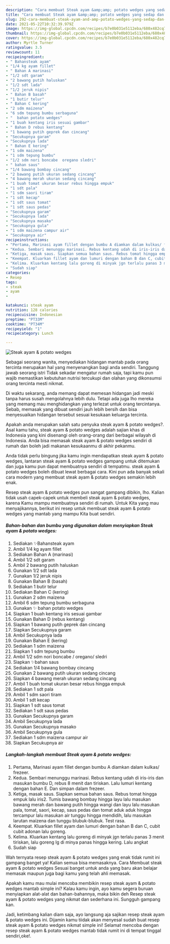 ```yaml
---
description: "Cara membuat Steak ayam &amp;amp; potato wedges yang sedap dan Mudah Dibuat"
title: "Cara membuat Steak ayam &amp;amp; potato wedges yang sedap dan Mudah Dibuat"
slug: 292-cara-membuat-steak-ayam-and-amp-potato-wedges-yang-sedap-dan-mudah-dibuat
date: 2021-05-22T10:32:39.979Z
image: https://img-global.cpcdn.com/recipes/b7e0b031e5112eba/680x482cq70/steak-ayam-potato-wedges-foto-resep-utama.jpg
thumbnail: https://img-global.cpcdn.com/recipes/b7e0b031e5112eba/680x482cq70/steak-ayam-potato-wedges-foto-resep-utama.jpg
cover: https://img-global.cpcdn.com/recipes/b7e0b031e5112eba/680x482cq70/steak-ayam-potato-wedges-foto-resep-utama.jpg
author: Myrtle Turner
ratingvalue: 3.5
reviewcount: 11
recipeingredient:
- " Bahansteak ayam"
- "1/4 kg ayam fillet"
- " Bahan A marinasi"
- "1/2 sdt garam"
- "2 bawang putih haluskan"
- "1/2 sdt lada"
- "1/2 jeruk nipis"
- " Bahan B basah"
- "1 butir telur"
- " Bahan C kering"
- "2 sdm maizena"
- "6 sdm tepung bumbu serbaguna"
- "  bahan potato wedges"
- "1 buah kentang iris sesuai gambar"
- " Bahan D rebus kentang"
- "1 bawang putih geprek dan cincang"
- "Secukupnya garam"
- "Secukupnya lada"
- " Bahan E kering"
- "1 sdm maizena"
- "1 sdm tepung bumbu"
- "1/2 sdm nori boncabe  oregano sledri"
- " bahan saus"
- "1/4 bawang bombay cincang"
- "2 bawang putih ukuran sedang cincang"
- "4 bawang merah ukuran sedang cincang"
- "1 buah tomat ukuran besar rebus hingga empuk"
- "1 sdt pala"
- "1 sdm saori tiram"
- "1 sdt kecap"
- "1 sdt saus tomat"
- "1 sdt saus pedas"
- "Secukupnya garam"
- "Secukupnya lada"
- "Secukupnya masako"
- "Secukupnya gula"
- "1 sdm maizena campur air"
- "Secukupnya air"
recipeinstructions:
- "Pertama, Marinasi ayam fillet dengan bumbu A diamkan dalam kulkas/ frezeer."
- "Kedua. Sembari menunggu marinasi. Rebus kentang udah di iris-iris dan masukan bumbu D, rebus 8 menit dan tiriskan. Lalu lumuri kentang dengan bahan E. Dan simpan dalam frezeer."
- "Ketiga, masak saus. Siapkan semua bahan saus. Rebus tomat hingga empuk lalu iris2. Tumis bawang bombay hingga layu lalu masukan bawang merah dan bawang putih hingga wangi dan layu lalu masukan pala, tomat, saori, kecap, saus pedas dan tomat aduk aduk hingga tercampur lalu masukan air tunggu hingga mendidih, lalu masukan larutan maizena dan tunggu blubuk-blubuk. Test rasa."
- "Keempat. Kluarkan fillet ayam dan lumuri dengan bahan B dan C, cubit cubit adonan lalu goreng."
- "Kelima. Kluarkan kentang lalu goreng di minyak jgn terlalu panas 3 menit tiriskan, lalu goreng lg di minya panas hingga kering. Lalu angkat"
- "Sudah siap"
categories:
- Resep
tags:
- steak
- ayam
- 

katakunci: steak ayam  
nutrition: 128 calories
recipecuisine: Indonesian
preptime: "PT33M"
cooktime: "PT34M"
recipeyield: "1"
recipecategory: Lunch

---
```



![Steak ayam &amp; potato wedges](https://img-global.cpcdn.com/recipes/b7e0b031e5112eba/680x482cq70/steak-ayam-potato-wedges-foto-resep-utama.jpg)

Sebagai seorang wanita, menyediakan hidangan mantab pada orang tercinta merupakan hal yang menyenangkan bagi anda sendiri. Tanggung jawab seorang istri Tidak sekadar mengatur rumah saja, tapi kamu pun wajib memastikan kebutuhan nutrisi tercukupi dan olahan yang dikonsumsi orang tercinta mesti nikmat.

Di waktu  sekarang, anda memang dapat memesan hidangan jadi meski tanpa harus susah mengolahnya lebih dulu. Tetapi ada juga lho mereka yang memang mau menghidangkan yang terlezat untuk orang tercintanya. Sebab, memasak yang dibuat sendiri jauh lebih bersih dan bisa menyesuaikan hidangan tersebut sesuai kesukaan keluarga tercinta. 



Apakah anda merupakan salah satu penyuka steak ayam &amp; potato wedges?. Asal kamu tahu, steak ayam &amp; potato wedges adalah sajian khas di Indonesia yang kini disenangi oleh orang-orang dari berbagai wilayah di Indonesia. Anda bisa memasak steak ayam &amp; potato wedges sendiri di rumah dan boleh jadi makanan kesukaanmu di akhir pekanmu.

Anda tidak perlu bingung jika kamu ingin mendapatkan steak ayam &amp; potato wedges, lantaran steak ayam &amp; potato wedges gampang untuk ditemukan dan juga kamu pun dapat membuatnya sendiri di tempatmu. steak ayam &amp; potato wedges boleh dibuat lewat berbagai cara. Kini pun ada banyak sekali cara modern yang membuat steak ayam &amp; potato wedges semakin lebih enak.

Resep steak ayam &amp; potato wedges pun sangat gampang dibikin, lho. Kalian tidak usah capek-capek untuk membeli steak ayam &amp; potato wedges, karena Kamu mampu membuatnya sendiri di rumah. Untuk Kita yang mau menyajikannya, berikut ini resep untuk membuat steak ayam &amp; potato wedges yang mantab yang mampu Kita buat sendiri.

<!--inarticleads1-->

##### Bahan-bahan dan bumbu yang digunakan dalam menyiapkan Steak ayam &amp; potato wedges:

1. Sediakan  ✨Bahansteak ayam
1. Ambil 1/4 kg ayam fillet
1. Sediakan  Bahan A (marinasi)
1. Ambil 1/2 sdt garam
1. Ambil 2 bawang putih haluskan
1. Gunakan 1/2 sdt lada
1. Gunakan 1/2 jeruk nipis
1. Gunakan  Bahan B (basah)
1. Sediakan 1 butir telur
1. Sediakan  Bahan C (kering)
1. Gunakan 2 sdm maizena
1. Ambil 6 sdm tepung bumbu serbaguna
1. Gunakan  ✨ bahan potato wedges
1. Siapkan 1 buah kentang iris sesuai gambar
1. Gunakan  Bahan D (rebus kentang)
1. Siapkan 1 bawang putih geprek dan cincang
1. Siapkan Secukupnya garam
1. Ambil Secukupnya lada
1. Gunakan  Bahan E (kering)
1. Sediakan 1 sdm maizena
1. Siapkan 1 sdm tepung bumbu
1. Ambil 1/2 sdm nori boncabe / oregano/ sledri
1. Siapkan  ✨bahan saus
1. Sediakan 1/4 bawang bombay cincang
1. Gunakan 2 bawang putih ukuran sedang cincang
1. Siapkan 4 bawang merah ukuran sedang cincang
1. Ambil 1 buah tomat ukuran besar rebus hingga empuk
1. Sediakan 1 sdt pala
1. Ambil 1 sdm saori tiram
1. Ambil 1 sdt kecap
1. Siapkan 1 sdt saus tomat
1. Sediakan 1 sdt saus pedas
1. Gunakan Secukupnya garam
1. Ambil Secukupnya lada
1. Gunakan Secukupnya masako
1. Ambil Secukupnya gula
1. Sediakan 1 sdm maizena campur air
1. Siapkan Secukupnya air




<!--inarticleads2-->

##### Langkah-langkah membuat Steak ayam &amp; potato wedges:

1. Pertama, Marinasi ayam fillet dengan bumbu A diamkan dalam kulkas/ frezeer.
1. Kedua. Sembari menunggu marinasi. Rebus kentang udah di iris-iris dan masukan bumbu D, rebus 8 menit dan tiriskan. Lalu lumuri kentang dengan bahan E. Dan simpan dalam frezeer.
1. Ketiga, masak saus. Siapkan semua bahan saus. Rebus tomat hingga empuk lalu iris2. Tumis bawang bombay hingga layu lalu masukan bawang merah dan bawang putih hingga wangi dan layu lalu masukan pala, tomat, saori, kecap, saus pedas dan tomat aduk aduk hingga tercampur lalu masukan air tunggu hingga mendidih, lalu masukan larutan maizena dan tunggu blubuk-blubuk. Test rasa.
1. Keempat. Kluarkan fillet ayam dan lumuri dengan bahan B dan C, cubit cubit adonan lalu goreng.
1. Kelima. Kluarkan kentang lalu goreng di minyak jgn terlalu panas 3 menit tiriskan, lalu goreng lg di minya panas hingga kering. Lalu angkat
1. Sudah siap




Wah ternyata resep steak ayam &amp; potato wedges yang enak tidak rumit ini gampang banget ya! Kalian semua bisa memasaknya. Cara Membuat steak ayam &amp; potato wedges Sesuai banget untuk anda yang baru akan belajar memasak maupun juga bagi kamu yang telah ahli memasak.

Apakah kamu mau mulai mencoba membikin resep steak ayam &amp; potato wedges mantab simple ini? Kalau kamu ingin, ayo kamu segera buruan menyiapkan alat-alat dan bahan-bahannya, maka bikin deh Resep steak ayam &amp; potato wedges yang nikmat dan sederhana ini. Sungguh gampang kan. 

Jadi, ketimbang kalian diam saja, ayo langsung aja sajikan resep steak ayam &amp; potato wedges ini. Dijamin kamu tiidak akan menyesal sudah buat resep steak ayam &amp; potato wedges nikmat simple ini! Selamat mencoba dengan resep steak ayam &amp; potato wedges mantab tidak rumit ini di tempat tinggal sendiri,oke!.

